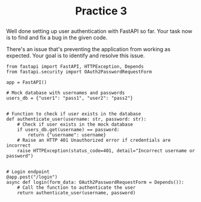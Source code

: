# <p align="center">Practice 3</p>

Well done setting up user authentication with FastAPI so far. Your task now is to find and fix a bug in the given code.

There's an issue that's preventing the application from working as expected. Your goal is to identify and resolve this issue.

```
from fastapi import FastAPI, HTTPException, Depends
from fastapi.security import OAuth2PasswordRequestForm

app = FastAPI()

# Mock database with usernames and passwords
users_db = {"user1": "pass1", "user2": "pass2"}


# Function to check if user exists in the database
def authenticate_user(username: str, password: str):
    # Check if user exists in the mock database
    if users_db.get(username) == password:
        return {"username": username}
    # Raise an HTTP 401 Unauthorized error if credentials are incorrect
    raise HTTPException(status_code=401, detail="Incorrect username or password")


# Login endpoint
@app.post("/login")
async def login(form_data: OAuth2PasswordRequestForm = Depends()):
    # Call the function to authenticate the user
    return authenticate_user(username, password)
```
